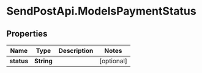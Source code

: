 # SendPostApi.ModelsPaymentStatus

## Properties
Name | Type | Description | Notes
------------ | ------------- | ------------- | -------------
**status** | **String** |  | [optional] 
